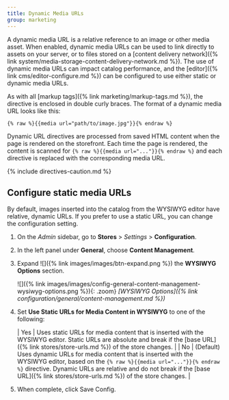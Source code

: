 ```yaml
---
title: Dynamic Media URLs
group: marketing
---
```


A dynamic media URL is a relative reference to an image or other media asset. When enabled, dynamic media URLs can be used to link directly to assets on your server, or to files stored on a [content delivery network]({% link system/media-storage-content-delivery-network.md %}). The use of dynamic media URLs can impact catalog performance, and the [editor]({% link cms/editor-configure.md %}) can be configured to use either static or dynamic media URLs.

As with all [markup tags]({% link marketing/markup-tags.md %}), the directive is enclosed in double curly braces. The format of a dynamic media URL looks like this:

`{% raw %}{{media url="path/to/image.jpg"}}{% endraw %}`

Dynamic URL directives are processed from saved HTML content when the page is rendered on the storefront. Each time the page is rendered, the content is scanned for `{% raw %}{{media url="..."}}{% endraw %}` and each directive is replaced with the corresponding media URL.

{% include directives-caution.md %}

## Configure static media URLs

By default, images inserted into the catalog from the WYSIWYG editor have relative, dynamic URLs. If you prefer to use a static URL, you can change the configuration setting.

1. On the _Admin_ sidebar, go to **Stores** > _Settings_ > **Configuration**.

1. In the left panel under **General**, choose **Content Management**.

1. Expand ![]({% link images/images/btn-expand.png %}) the **WYSIWYG Options** section.

   ![]({% link images/images/config-general-content-management-wysiwyg-options.png %}){: .zoom}
   _[WYSIWYG Options]({% link configuration/general/content-management.md %})_

1. Set **Use Static URLs for Media Content in WYSIWYG** to one of the following:

   | Yes | Uses static URLs for media content that is inserted with the WYSIWYG editor. Static URLs are absolute and break if the [base URL]({% link stores/store-urls.md %}) of the store changes. |
   | No | (Default) Uses dynamic URLs for media content that is inserted with the WYSIWYG editor, based on the `{% raw %}{{media url="..."}}{% endraw %}` directive. Dynamic URLs are relative and do not break if the [base URL]({% link stores/store-urls.md %}) of the store changes. |

1. When complete, click <span class="btn">Save Config</span>.
